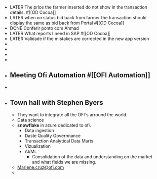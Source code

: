 - LATER The price the farmer inserted do not show in the transaction details. #[[OD Cocoa]]
- LATER when on status bid back from farmer the transaction should display the same as bid back from Portal #[[OD Cocoa]]
- DONE Conferir ponto com Ahmad
- LATER What reports I need in SAP #[[OD Cocoa]]
- LATER Validade if the mistakes are corrected in the new app version
-
-
-
-
- ## Meeting Ofi Automation #[[OFI Automation]]
-
- ## Town hall with Stephen Byers
	- They want to integrate all the OFI`s arround the world.
	- Data science
	- **snowflake** in azure dedicated to ofi.
		- Data ingestion
		- Daste Quality Governnance
		- Transaction Analytical Data Marts
		- Vizualization
		- AI/ML
			- Consolidation of the data and understanding on the market and what fields we are missing.
	- Marlene.cruz@ofi.com
	-